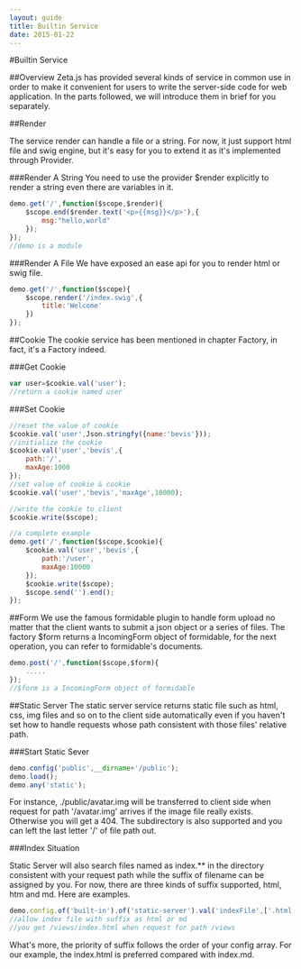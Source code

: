 ```yaml
---
layout: guide
title: Builtin Service
date: 2015-01-22
---
```


#Builtin Service

##Overview
Zeta.js has provided several kinds of service in common use in order to make it convenient for users to write the server-side code for web application. In the parts followed, we will introduce them in brief  for you separately.

##Render

The service render can handle a file or a string. For now, it just support html file and swig engine, but it's easy for you to extend it as it's implemented through Provider.

###Render A String
You need to use the provider $render explicitly to render a string even there are variables in it.

~~~js
demo.get('/',function($scope,$render){
    $scope.end($render.text('<p>{{msg}}</p>'),{
        msg:"hello,world"
    });
});
//demo is a module
~~~

###Render A File
We have exposed an ease api for you to render html or swig file.

~~~js
demo.get('/',function($scope){
    $scope.render('/index.swig',{
        title:'Welcome'
    })
});
~~~

##Cookie
The cookie service has been mentioned in chapter Factory, in fact, it's a Factory indeed.

###Get Cookie

~~~js
var user=$cookie.val('user');
//return a cookie named user
~~~

###Set Cookie

~~~js
//reset the value of cookie
$cookie.val('user',Json.stringfy({name:'bevis'}));
//initialize the cookie
$cookie.val('user','bevis',{
    path:'/',
    maxAge:1000
});
//set value of cookie & cookie 
$cookie.val('user','bevis','maxAge',10000);

//write the cookie to client
$cookie.write($scope);

//a complete example
demo.get('/',function($scope,$cookie){
    $cookie.val('user','bevis',{
        path:'/user',
        maxAge:10000
    });
    $cookie.write($scope);
    $scope.send('').end();
});
~~~

##Form
We use the famous formidable plugin to handle form upload no matter that the client wants to submit a json object or a series of files. The factory $form returns a IncomingForm object of formidable, for the next operation, you can refer to formidable's documents.

~~~js
demo.post('/',function($scope,$form){
    .....
});
//$form is a IncomingForm object of formidable
~~~

##Static Server
The static server service returns static file such as html, css, img files and so on to the client side automatically even if you haven't set how to handle requests whose path consistent with those files' relative path.

###Start Static Sever

~~~js
demo.config('public',__dirname+'/public');
demo.load();
demo.any('static');
~~~

For instance,  ./public/avatar.img will be transferred to client side when request for path '/avatar.img' arrives if the image file really exists. Otherwise you will get a 404. The subdirectory is also supported and you can left the last letter '/' of file path out.

###Index Situation

Static Server will also search files named as index.** in the directory consistent with your request path while the suffix of filename can be assigned by you. For now, there are three kinds of suffix supported, html, htm and md. Here are examples.

~~~js
demo.config.of('built-in').of('static-server').val('indexFile',['.html','.md']);
//allow index file with suffix as html or md
//you get /views/index.html when request for path /views
~~~

What's more, the priority of suffix follows the order of your config array. For our example, the index.html is preferred compared with index.md.
